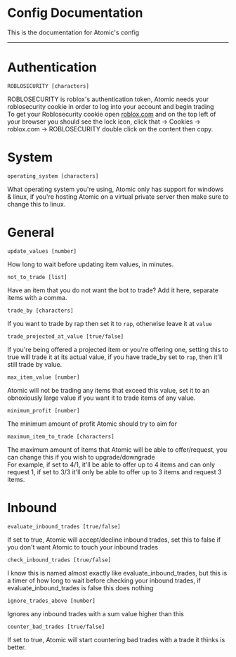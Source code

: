 # Config Documentation

This is the documentation for Atomic's config
***
# Authentication

`ROBLOSECURITY [characters]`

ROBLOSECURITY is roblox's authentication token, Atomic needs your roblosecurity cookie in order to log into your account and begin trading  
To get your Roblosecurity cookie open [roblox.com](https://roblox.com) and on the top left of your browser you should see the lock icon, click that -> Cookies -> roblox.com -> ROBLOSECURITY double click on the content then copy.


# System

`operating_system [characters]`

What operating system you're using, Atomic only has support for windows & linux, if you're hosting Atomic on a virtual private server then make sure to change this to linux.  

# General

`update_values [number]`

How long to wait before updating item values, in minutes.

`not_to_trade [list]`

Have an item that you do not want the bot to trade? Add it here, separate items with a comma.

`trade_by [characters]`

If you want to trade by rap then set it to `rap`, otherwise leave it at `value`

`trade_projected_at_value [true/false]`

If you're being offered a projected item or you're offering one, setting this to true will trade it at its actual value, if you have trade_by set to `rap`, then it'll still trade by value.

`max_item_value [number]`

Atomic will not be trading any items that exceed this value, set it to an obnoxiously large value if you want it to trade items of any value.

`minimum_profit [number]`

The minimum amount of profit Atomic should try to aim for

`maximum_item_to_trade [characters]`

The maximum amount of items that Atomic will be able to offer/request, you can change this if you wish to upgrade/downgrade  
For example, if set to 4/1, it'll be able to offer up to 4 items and can only request 1, if set to 3/3 it'll only be able to offer up to 3 items and request 3 items.

# Inbound

`evaluate_inbound_trades [true/false]`

If set to true, Atomic will accept/decline inbound trades, set this to false if you don't want Atomic to touch your inbound trades

`check_inbound_trades [true/false]`

I know this is named almost exactly like evaluate_inbound_trades, but this is a timer of how long to wait before checking your inbound trades, if evaluate_inbound_trades is false this does nothing

`ignore_trades_above [number]`

Ignores any inbound trades with a sum value higher than this

`counter_bad_trades [true/false]`

If set to true, Atomic will start countering bad trades with a trade it thinks is better.

